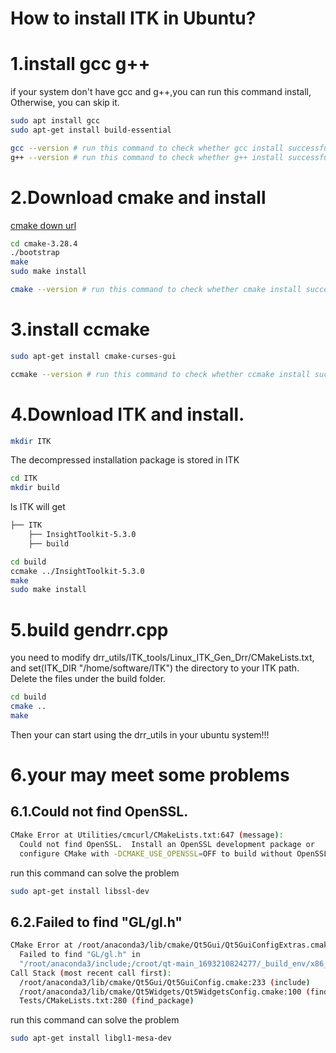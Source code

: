 <!--
 * @Description: How to install ITK in Ubuntu?
 * @version: 
 * @Author: ThreeStones1029 2320218115@qq.com
 * @Date: 2024-03-29 12:45:14
 * @LastEditors: ShuaiLei
 * @LastEditTime: 2024-03-30 02:06:41
-->
# How to install ITK in Ubuntu?
# 1.install gcc g++
if your system don't have gcc and g++,you can run this command install, Otherwise, you can skip it.
~~~bash
sudo apt install gcc
sudo apt-get install build-essential
~~~
~~~bash
gcc --version # run this command to check whether gcc install successfully
g++ --version # run this command to check whether g++ install successfully
~~~
# 2.Download cmake and install
[cmake down url](https://cmake.org/download/)
~~~bash
cd cmake-3.28.4
./bootstrap
make
sudo make install
~~~
~~~bash
cmake --version # run this command to check whether cmake install successfully
~~~
# 3.install ccmake
~~~bash
sudo apt-get install cmake-curses-gui
~~~
~~~bash
ccmake --version # run this command to check whether ccmake install successfully
~~~
# 4.Download ITK and install.
~~~bash
mkdir ITK
~~~
The decompressed installation package is stored in ITK
~~~bash
cd ITK
mkdir build
~~~
ls ITK will get
~~~bash
├── ITK
    ├── InsightToolkit-5.3.0
    ├── build
~~~
~~~bash
cd build
ccmake ../InsightToolkit-5.3.0
make
sudo make install
~~~
# 5.build gendrr.cpp
you need to modify drr_utils/ITK_tools/Linux_ITK_Gen_Drr/CMakeLists.txt, and set(ITK_DIR "/home/software/ITK") the directory to your ITK path.
Delete the files under the build folder.
~~~bash
cd build 
cmake ..
make
~~~
Then your can start using the drr_utils in your ubuntu system!!!

# 6.your may meet some problems
## 6.1.Could not find OpenSSL.
~~~bash
CMake Error at Utilities/cmcurl/CMakeLists.txt:647 (message):
  Could not find OpenSSL.  Install an OpenSSL development package or
  configure CMake with -DCMAKE_USE_OPENSSL=OFF to build without OpenSSL.
~~~

run this command can solve the problem
~~~bash
sudo apt-get install libssl-dev
~~~

## 6.2.Failed to find "GL/gl.h"
~~~bash
CMake Error at /root/anaconda3/lib/cmake/Qt5Gui/Qt5GuiConfigExtras.cmake:9 (message):
  Failed to find "GL/gl.h" in
  "/root/anaconda3/include;/croot/qt-main_1693210824277/_build_env/x86_64-conda-linux-gnu/sysroot/usr/include;/croot/qt-main_1693210824277/_build_env/x86_64-conda-linux-gnu/sysroot/usr/include/libdrm;/croot/qt-main_1693210824277/_build_env/x86_64-conda-linux-gnu/sysroot/usr/include".
Call Stack (most recent call first):
  /root/anaconda3/lib/cmake/Qt5Gui/Qt5GuiConfig.cmake:233 (include)
  /root/anaconda3/lib/cmake/Qt5Widgets/Qt5WidgetsConfig.cmake:100 (find_package)
  Tests/CMakeLists.txt:280 (find_package)
~~~
run this command can solve the problem
~~~bash
sudo apt-get install libgl1-mesa-dev
~~~
